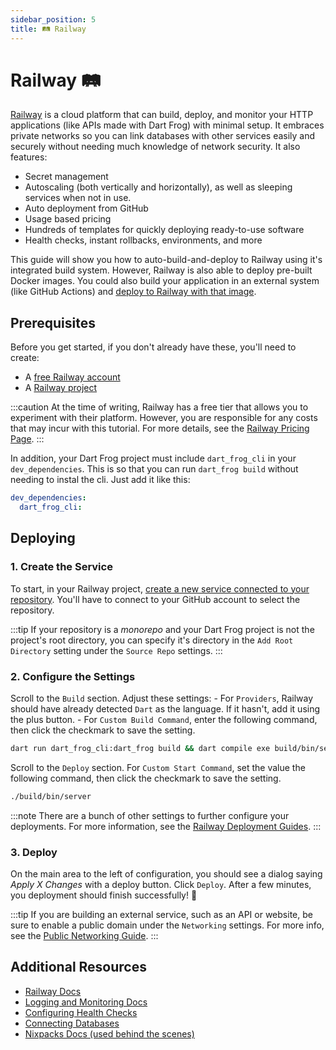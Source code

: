 ```yaml
---
sidebar_position: 5
title: 🛤️ Railway
---
```


# Railway 🛤️

[Railway](https://railway.app) is a cloud platform that can build, deploy, and monitor your HTTP applications (like APIs made with Dart Frog) with minimal setup. It embraces private networks so you can link databases with other services easily and securely without needing much knowledge of network security. It also features:

- Secret management
- Autoscaling (both vertically and horizontally), as well as sleeping services when not in use.
- Auto deployment from GitHub
- Usage based pricing
- Hundreds of templates for quickly deploying ready-to-use software
- Health checks, instant rollbacks, environments, and more

This guide will show you how to auto-build-and-deploy to Railway using it's integrated build system. However, Railway is also able to deploy pre-built Docker images. You could also build your application in an external system (like GitHub Actions) and [deploy to Railway with that image](https://docs.railway.app/overview/the-basics#services).

## Prerequisites

Before you get started, if you don't already have these, you'll need to create:

- A [free Railway account](https://railway.app)
- A [Railway project](https://railway.app/dashboard)

:::caution
At the time of writing, Railway has a free tier that allows you to experiment with their platform. However, you are responsible for any costs that may incur with this tutorial. For more details, see the [Railway Pricing Page](https://railway.app/pricing).
:::

In addition, your Dart Frog project must include `dart_frog_cli` in your `dev_dependencies`. This is so that you can run `dart_frog build` without needing to instal the cli. Just add it like this:

```yaml
dev_dependencies:
  dart_frog_cli:
```

## Deploying

### 1. Create the Service

To start, in your Railway project, [create a new service connected to your repository](https://docs.railway.app/guides/services#creating-a-service). You'll have to connect to your GitHub account to select the repository.

:::tip
If your repository is a _monorepo_ and your Dart Frog project is not the project's root directory, you can specify it's directory in the `Add Root Directory` setting under the `Source Repo` settings.
:::

### 2. Configure the Settings

Scroll to the `Build` section. Adjust these settings: - For `Providers`, Railway should have already detected `Dart` as the language. If it hasn't, add it using the plus button. - For `Custom Build Command`, enter the following command, then click the checkmark to save the setting.

```bash
dart run dart_frog_cli:dart_frog build && dart compile exe build/bin/server.dart -o build/bin/server
```

Scroll to the `Deploy` section. For `Custom Start Command`, set the value the following command, then click the checkmark to save the setting.

```bash
./build/bin/server
```

:::note
There are a bunch of other settings to further configure your deployments. For more information, see the [Railway Deployment Guides](https://docs.railway.app/guides/deployments).
:::

### 3. Deploy

On the main area to the left of configuration, you should see a dialog saying _Apply X Changes_ with a deploy button. Click `Deploy`. After a few minutes, you deployment should finish successfully! 🎉

:::tip
If you are building an external service, such as an API or website, be sure to enable a public domain under the `Networking` settings. For more info, see the [Public Networking Guide](https://docs.railway.app/guides/public-networking).
:::

## Additional Resources

- [Railway Docs](https://docs.railway.app)
- [Logging and Monitoring Docs](https://docs.railway.app/guides/logs)
- [Configuring Health Checks](https://docs.railway.app/guides/healthchecks-and-restarts)
- [Connecting Databases](https://docs.railway.app/guides/databases)
- [Nixpacks Docs (used behind the scenes)](https://nixpacks.com/docs)
